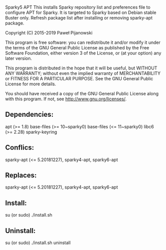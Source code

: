 Sparky5 APT
This installs Sparky repository list and preferences file to configure APT for Sparky. It is targeted to Sparky based on Debian stable Buster only. Refresh package list after installing or removing sparky-apt package.

Copyright (C) 2015-2019 Paweł Pijanowski

This program is free software: you can redistribute it and/or modify
it under the terms of the GNU General Public License as published by
the Free Software Foundation, either version 3 of the License, or
(at your option) any later version.

This program is distributed in the hope that it will be useful,
but WITHOUT ANY WARRANTY; without even the implied warranty of
MERCHANTABILITY or FITNESS FOR A PARTICULAR PURPOSE.  See the
GNU General Public License for more details.

You should have received a copy of the GNU General Public License
along with this program.  If not, see <http://www.gnu.org/licenses/>.

Dependencies:
-------------
apt (>= 1.8)
base-files (>= 10~sparky0)
base-files (<= 11~sparky0)
libc6 (>= 2.28)
sparky-keyring

Conflics:
-------------
sparky-apt (<= 5.20181227), sparky4-apt, sparky6-apt
 
Replaces:
-------------
sparky-apt (<= 5.20181227), sparky4-apt, sparky6-apt

Install:
-------------
su (or sudo) 
./install.sh

Uninstall:
-------------
su (or sudo)
./install.sh uninstall
